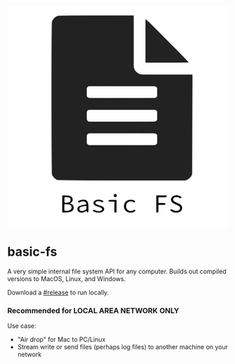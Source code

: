 <img align="center" src="https://github.com/Parellin-Technologies-LLC/basic-fs/blob/master/logo.png" alt="basic-fs logo">

# basic-fs
A very simple internal file system API for any computer. Builds out compiled versions to MacOS, Linux, and Windows.

Download a [#release][0] to run locally.

### **Recommended for LOCAL AREA NETWORK ONLY**

Use case:
- "Air drop" for Mac to PC/Linux
- Stream write or send files (perhaps log files) to another machine on your network

[0]: https://github.com/Parellin-Technologies-LLC/basic-fs/
